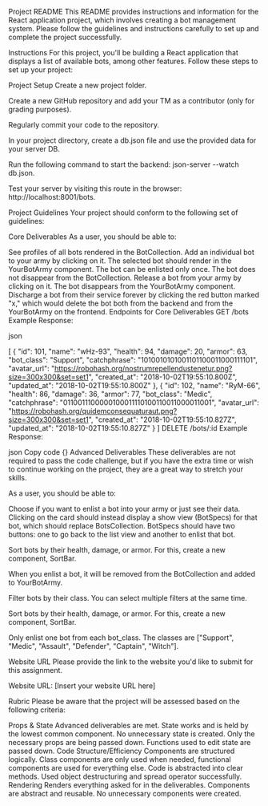 Project README
This README provides instructions and information for the React application project, which involves creating a bot management system. Please follow the guidelines and instructions carefully to set up and complete the project successfully.

Instructions
For this project, you'll be building a React application that displays a list of available bots, among other features. Follow these steps to set up your project:

Project Setup
Create a new project folder.

Create a new GitHub repository and add your TM as a contributor (only for grading purposes).

Regularly commit your code to the repository.

In your project directory, create a db.json file and use the provided data for your server DB.

Run the following command to start the backend: json-server --watch db.json.

Test your server by visiting this route in the browser: http://localhost:8001/bots.

Project Guidelines
Your project should conform to the following set of guidelines:

Core Deliverables
As a user, you should be able to:

See profiles of all bots rendered in the BotCollection.
Add an individual bot to your army by clicking on it. The selected bot should render in the YourBotArmy component. The bot can be enlisted only once. The bot does not disappear from the BotCollection.
Release a bot from your army by clicking on it. The bot disappears from the YourBotArmy component.
Discharge a bot from their service forever by clicking the red button marked "x," which would delete the bot both from the backend and from the YourBotArmy on the frontend.
Endpoints for Core Deliverables
GET /bots
Example Response:

json

[
  {
    "id": 101,
    "name": "wHz-93",
    "health": 94,
    "damage": 20,
    "armor": 63,
    "bot_class": "Support",
    "catchphrase": "1010010101001101100011000111101",
    "avatar_url": "https://robohash.org/nostrumrepellendustenetur.png?size=300x300&set=set1",
    "created_at": "2018-10-02T19:55:10.800Z",
    "updated_at": "2018-10-02T19:55:10.800Z"
  },
  {
    "id": 102,
    "name": "RyM-66",
    "health": 86,
    "damage": 36,
    "armor": 77,
    "bot_class": "Medic",
    "catchphrase": "0110011100000100011110100110011000011001",
    "avatar_url": "https://robohash.org/quidemconsequaturaut.png?size=300x300&set=set1",
    "created_at": "2018-10-02T19:55:10.827Z",
    "updated_at": "2018-10-02T19:55:10.827Z"
  }
]
DELETE /bots/:id
Example Response:

json
Copy code
{}
Advanced Deliverables
These deliverables are not required to pass the code challenge, but if you have the extra time or wish to continue working on the project, they are a great way to stretch your skills.

As a user, you should be able to:

Choose if you want to enlist a bot into your army or just see their data. Clicking on the card should instead display a show view (BotSpecs) for that bot, which should replace BotsCollection. BotSpecs should have two buttons: one to go back to the list view and another to enlist that bot.

Sort bots by their health, damage, or armor. For this, create a new component, SortBar.

When you enlist a bot, it will be removed from the BotCollection and added to YourBotArmy.

Filter bots by their class. You can select multiple filters at the same time.

Sort bots by their health, damage, or armor. For this, create a new component, SortBar.

Only enlist one bot from each bot_class. The classes are ["Support", "Medic", "Assault", "Defender", "Captain", "Witch"].

Website URL
Please provide the link to the website you'd like to submit for this assignment.

Website URL: [Insert your website URL here]

Rubric
Please be aware that the project will be assessed based on the following criteria:

Props & State
Advanced deliverables are met.
State works and is held by the lowest common component. No unnecessary state is created. Only the necessary props are being passed down. Functions used to edit state are passed down.
Code Structure/Efficiency
Components are structured logically. Class components are only used when needed, functional components are used for everything else. Code is abstracted into clear methods. Used object destructuring and spread operator successfully.
Rendering
Renders everything asked for in the deliverables. Components are abstract and reusable. No unnecessary components were created.